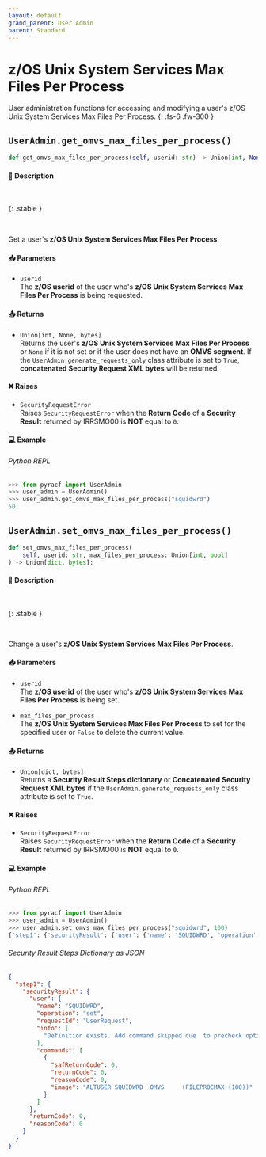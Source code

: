 ```yaml
---
layout: default
grand_parent: User Admin
parent: Standard
---
```


# z/OS Unix System Services Max Files Per Process

User administration functions for accessing and modifying a user's z/OS Unix System Services Max Files Per Process. 
{: .fs-6 .fw-300 }

## `UserAdmin.get_omvs_max_files_per_process()`

```python
def get_omvs_max_files_per_process(self, userid: str) -> Union[int, None, bytes]:
```

#### 📄 Description

&nbsp;

{: .stable }
> 

&nbsp;

Get a user's **z/OS Unix System Services Max Files Per Process**.

#### 📥 Parameters
* `userid`<br>
  The **z/OS userid** of the user who's **z/OS Unix System Services Max Files Per Process** is being requested.

#### 📤 Returns
* `Union[int, None, bytes]`<br>
  Returns the user's **z/OS Unix System Services Max Files Per Process** or `None` if it is not set or if the user does not have an **OMVS segment**. If the `UserAdmin.generate_requests_only` class attribute is set to `True`, **concatenated Security Request XML bytes** will be returned.

#### ❌ Raises
* `SecurityRequestError`<br>
  Raises `SecurityRequestError` when the **Return Code** of a **Security Result** returned by IRRSMO00 is **NOT** equal to `0`.

#### 💻 Example

###### Python REPL
```python
>>> from pyracf import UserAdmin
>>> user_admin = UserAdmin()
>>> user_admin.get_omvs_max_files_per_process("squidwrd")
50
```

## `UserAdmin.set_omvs_max_files_per_process()`

```python
def set_omvs_max_files_per_process(
    self, userid: str, max_files_per_process: Union[int, bool]
) -> Union[dict, bytes]:
```

#### 📄 Description

&nbsp;

{: .stable }
> 

&nbsp;

Change a user's **z/OS Unix System Services Max Files Per Process**.

#### 📥 Parameters
* `userid`<br>
  The **z/OS userid** of the user who's **z/OS Unix System Services Max Files Per Process** is being set.

* `max_files_per_process`<br>
  The **z/OS Unix System Services Max Files Per Process** to set for the specified user or `False` to delete the current value.

#### 📤 Returns
* `Union[dict, bytes]`<br>
  Returns a **Security Result Steps dictionary** or **Concatenated Security Request XML bytes** if the `UserAdmin.generate_requests_only` class attribute is set to `True`.

#### ❌ Raises
* `SecurityRequestError`<br>
  Raises `SecurityRequestError` when the **Return Code** of a **Security Result** returned by IRRSMO00 is **NOT** equal to `0`.

#### 💻 Example

###### Python REPL
```python
>>> from pyracf import UserAdmin
>>> user_admin = UserAdmin()
>>> user_admin.set_omvs_max_files_per_process("squidwrd", 100)
{'step1': {'securityResult': {'user': {'name': 'SQUIDWRD', 'operation': 'set', 'requestId': 'UserRequest', 'info': ['Definition exists. Add command skipped due  to precheck option'], 'commands': [{'safReturnCode': 0, 'returnCode': 0, 'reasonCode': 0, 'image': 'ALTUSER SQUIDWRD  OMVS     (FILEPROCMAX (100))'}]}, 'returnCode': 0, 'reasonCode': 0}}}
```

###### Security Result Steps Dictionary as JSON
```json
{
  "step1": {
    "securityResult": {
      "user": {
        "name": "SQUIDWRD",
        "operation": "set",
        "requestId": "UserRequest",
        "info": [
          "Definition exists. Add command skipped due  to precheck option"
        ],
        "commands": [
          {
            "safReturnCode": 0,
            "returnCode": 0,
            "reasonCode": 0,
            "image": "ALTUSER SQUIDWRD  OMVS     (FILEPROCMAX (100))"
          }
        ]
      },
      "returnCode": 0,
      "reasonCode": 0
    }
  }
}
```
